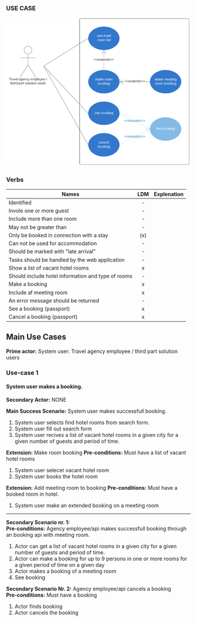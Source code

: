 ### USE CASE

![Billede af use case model. ligger også under denne mappe](../images/UseCase.png)

### Verbs

|Names            |LDM           | Explenation |
|-----------------|:------------:|-------------|
|Identified |-|
|Invole one or more guest|-|
|Include more than one room|-|
|May not be greater than|-|
|Only be booked in connection with a stay|(x)|
|Can not be used for accommodation|-|
|Should be marked with "late arrival"|-|
|Tasks should be handled by the web application|-|
|Show a list of vacant hotel rooms|x|
|Should include hotel information and type of rooms|-|
|Make a booking|x|
|Include af meeting room|x|
|An error message should be returned|-|
|See a booking (passport)|x|
|Cancel a booking (passport)|x|


## Main Use Cases

**Prime actor:** System user: Travel agency employee / third part solution users  

### Use-case 1
#### System user makes a booking.

**Secondary Actor:** NONE  

**Main Success Scenario:** System user makes successfull booking.

1. System user selects find hotel rooms from search form.
2. System user fill out search form
3. System user recives a list of vacant hotel rooms in a given city for a given number of guests and period of time.

**Extension:** Make room booking
**Pre-conditions:** Must have a list of vacant hotel rooms

1. System user selecet vacant hotel room
2. System user books the hotel room

**Extension:** Add meeting room to booking
**Pre-conditions:** Must have a booked room in hotel.

1. System user make an extended booking on a meeting room

* * *


**Secondary Scenario nr. 1:**  
**Pre-conditions:** Agency employee/api makes successfull booking through an booking api with meeting room.     

1. Actor can get a list of vacant hotel rooms in a given city for a given number of guests and period of time.
2. Actor can make a booking for up to 9 persons in one or more rooms for a given period of time on a given day
3. Actor makes a booking of a meeting room
4. See booking


**Secondary Scenario Nr. 2:**  Agency employee/api cancels a booking  
**Pre-conditions:** Must have a booking  

1. Actor finds booking
2. Actor cancels the booking
